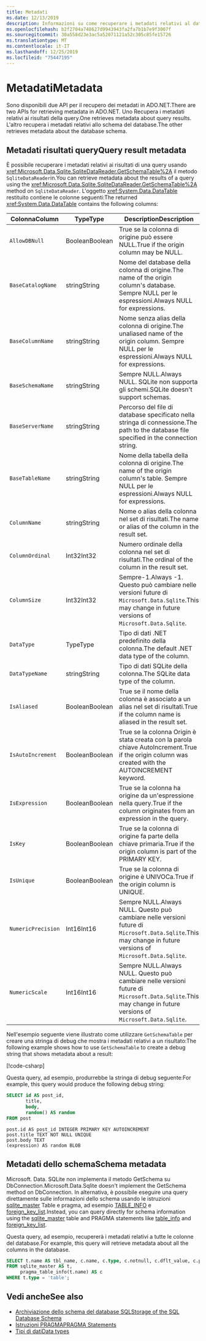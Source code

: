 ```yaml
---
title: Metadati
ms.date: 12/13/2019
description: Informazioni su come recuperare i metadati relativi al database.
ms.openlocfilehash: b2f2704a748627d9943943fa2fa7b1b7e9f3007f
ms.sourcegitcommit: 30a558d23e3ac5a52071121a52c305c85fe15726
ms.translationtype: MT
ms.contentlocale: it-IT
ms.lasthandoff: 12/25/2019
ms.locfileid: "75447195"
---
```

# <a name="metadata"></a><span data-ttu-id="b6afd-103">Metadati</span><span class="sxs-lookup"><span data-stu-id="b6afd-103">Metadata</span></span>

<span data-ttu-id="b6afd-104">Sono disponibili due API per il recupero dei metadati in ADO.NET.</span><span class="sxs-lookup"><span data-stu-id="b6afd-104">There are two APIs for retrieving metadata in ADO.NET.</span></span> <span data-ttu-id="b6afd-105">Uno Recupera i metadati relativi ai risultati della query.</span><span class="sxs-lookup"><span data-stu-id="b6afd-105">One retrieves metadata about query results.</span></span> <span data-ttu-id="b6afd-106">L'altro recupera i metadati relativi allo schema del database.</span><span class="sxs-lookup"><span data-stu-id="b6afd-106">The other retrieves metadata about the database schema.</span></span>

## <a name="query-result-metadata"></a><span data-ttu-id="b6afd-107">Metadati risultati query</span><span class="sxs-lookup"><span data-stu-id="b6afd-107">Query result metadata</span></span>

<span data-ttu-id="b6afd-108">È possibile recuperare i metadati relativi ai risultati di una query usando <xref:Microsoft.Data.Sqlite.SqliteDataReader.GetSchemaTable%2A> il metodo `SqliteDataReader`in.</span><span class="sxs-lookup"><span data-stu-id="b6afd-108">You can retrieve metadata about the results of a query using the <xref:Microsoft.Data.Sqlite.SqliteDataReader.GetSchemaTable%2A> method on `SqliteDataReader`.</span></span> <span data-ttu-id="b6afd-109">L'oggetto <xref:System.Data.DataTable> restituito contiene le colonne seguenti:</span><span class="sxs-lookup"><span data-stu-id="b6afd-109">The returned <xref:System.Data.DataTable> contains the following columns:</span></span>

| <span data-ttu-id="b6afd-110">Colonna</span><span class="sxs-lookup"><span data-stu-id="b6afd-110">Column</span></span>             | <span data-ttu-id="b6afd-111">Type</span><span class="sxs-lookup"><span data-stu-id="b6afd-111">Type</span></span>    | <span data-ttu-id="b6afd-112">Description</span><span class="sxs-lookup"><span data-stu-id="b6afd-112">Description</span></span>                                                               |
| ------------------ | ------- | ------------------------------------------------------------------------- |
| `AllowDBNull`      | <span data-ttu-id="b6afd-113">Boolean</span><span class="sxs-lookup"><span data-stu-id="b6afd-113">Boolean</span></span> | <span data-ttu-id="b6afd-114">True se la colonna di origine può essere NULL.</span><span class="sxs-lookup"><span data-stu-id="b6afd-114">True if the origin column may be NULL.</span></span>                                    |
| `BaseCatalogName`  | <span data-ttu-id="b6afd-115">string</span><span class="sxs-lookup"><span data-stu-id="b6afd-115">String</span></span>  | <span data-ttu-id="b6afd-116">Nome del database della colonna di origine.</span><span class="sxs-lookup"><span data-stu-id="b6afd-116">The name of the origin column's database.</span></span> <span data-ttu-id="b6afd-117">Sempre NULL per le espressioni.</span><span class="sxs-lookup"><span data-stu-id="b6afd-117">Always NULL for expressions.</span></span>    |
| `BaseColumnName`   | <span data-ttu-id="b6afd-118">string</span><span class="sxs-lookup"><span data-stu-id="b6afd-118">String</span></span>  | <span data-ttu-id="b6afd-119">Nome senza alias della colonna di origine.</span><span class="sxs-lookup"><span data-stu-id="b6afd-119">The unaliased name of the origin column.</span></span> <span data-ttu-id="b6afd-120">Sempre NULL per le espressioni.</span><span class="sxs-lookup"><span data-stu-id="b6afd-120">Always NULL for expressions.</span></span>    |
| `BaseSchemaName`   | <span data-ttu-id="b6afd-121">string</span><span class="sxs-lookup"><span data-stu-id="b6afd-121">String</span></span>  | <span data-ttu-id="b6afd-122">Sempre NULL.</span><span class="sxs-lookup"><span data-stu-id="b6afd-122">Always NULL.</span></span> <span data-ttu-id="b6afd-123">SQLite non supporta gli schemi.</span><span class="sxs-lookup"><span data-stu-id="b6afd-123">SQLite doesn't support schemas.</span></span>                              |
| `BaseServerName`   | <span data-ttu-id="b6afd-124">string</span><span class="sxs-lookup"><span data-stu-id="b6afd-124">String</span></span>  | <span data-ttu-id="b6afd-125">Percorso del file di database specificato nella stringa di connessione.</span><span class="sxs-lookup"><span data-stu-id="b6afd-125">The path to the database file specified in the connection string.</span></span>         |
| `BaseTableName`    | <span data-ttu-id="b6afd-126">string</span><span class="sxs-lookup"><span data-stu-id="b6afd-126">String</span></span>  | <span data-ttu-id="b6afd-127">Nome della tabella della colonna di origine.</span><span class="sxs-lookup"><span data-stu-id="b6afd-127">The name of the origin column's table.</span></span> <span data-ttu-id="b6afd-128">Sempre NULL per le espressioni.</span><span class="sxs-lookup"><span data-stu-id="b6afd-128">Always NULL for expressions.</span></span>       |
| `ColumnName`       | <span data-ttu-id="b6afd-129">string</span><span class="sxs-lookup"><span data-stu-id="b6afd-129">String</span></span>  | <span data-ttu-id="b6afd-130">Nome o alias della colonna nel set di risultati.</span><span class="sxs-lookup"><span data-stu-id="b6afd-130">The name or alias of the column in the result set.</span></span>                        |
| `ColumnOrdinal`    | <span data-ttu-id="b6afd-131">Int32</span><span class="sxs-lookup"><span data-stu-id="b6afd-131">Int32</span></span>   | <span data-ttu-id="b6afd-132">Numero ordinale della colonna nel set di risultati.</span><span class="sxs-lookup"><span data-stu-id="b6afd-132">The ordinal of the column in the result set.</span></span>                              |
| `ColumnSize`       | <span data-ttu-id="b6afd-133">Int32</span><span class="sxs-lookup"><span data-stu-id="b6afd-133">Int32</span></span>   | <span data-ttu-id="b6afd-134">Sempre-1.</span><span class="sxs-lookup"><span data-stu-id="b6afd-134">Always -1.</span></span> <span data-ttu-id="b6afd-135">Questo può cambiare nelle versioni future di `Microsoft.Data.Sqlite`.</span><span class="sxs-lookup"><span data-stu-id="b6afd-135">This may change in future versions of `Microsoft.Data.Sqlite`.</span></span>   |
| `DataType`         | <span data-ttu-id="b6afd-136">Type</span><span class="sxs-lookup"><span data-stu-id="b6afd-136">Type</span></span>    | <span data-ttu-id="b6afd-137">Tipo di dati .NET predefinito della colonna.</span><span class="sxs-lookup"><span data-stu-id="b6afd-137">The default .NET data type of the column.</span></span>                                 |
| `DataTypeName`     | <span data-ttu-id="b6afd-138">string</span><span class="sxs-lookup"><span data-stu-id="b6afd-138">String</span></span>  | <span data-ttu-id="b6afd-139">Tipo di dati SQLite della colonna.</span><span class="sxs-lookup"><span data-stu-id="b6afd-139">The SQLite data type of the column.</span></span>                                       |
| `IsAliased`        | <span data-ttu-id="b6afd-140">Boolean</span><span class="sxs-lookup"><span data-stu-id="b6afd-140">Boolean</span></span> | <span data-ttu-id="b6afd-141">True se il nome della colonna è associato a un alias nel set di risultati.</span><span class="sxs-lookup"><span data-stu-id="b6afd-141">True if the column name is aliased in the result set.</span></span>                     |
| `IsAutoIncrement`  | <span data-ttu-id="b6afd-142">Boolean</span><span class="sxs-lookup"><span data-stu-id="b6afd-142">Boolean</span></span> | <span data-ttu-id="b6afd-143">True se la colonna Origin è stata creata con la parola chiave AutoIncrement.</span><span class="sxs-lookup"><span data-stu-id="b6afd-143">True if the origin column was created with the AUTOINCREMENT keyword.</span></span>     |
| `IsExpression`     | <span data-ttu-id="b6afd-144">Boolean</span><span class="sxs-lookup"><span data-stu-id="b6afd-144">Boolean</span></span> | <span data-ttu-id="b6afd-145">True se la colonna ha origine da un'espressione nella query.</span><span class="sxs-lookup"><span data-stu-id="b6afd-145">True if the column originates from an expression in the query.</span></span>            |
| `IsKey`            | <span data-ttu-id="b6afd-146">Boolean</span><span class="sxs-lookup"><span data-stu-id="b6afd-146">Boolean</span></span> | <span data-ttu-id="b6afd-147">True se la colonna di origine fa parte della chiave primaria.</span><span class="sxs-lookup"><span data-stu-id="b6afd-147">True if the origin column is part of the PRIMARY KEY.</span></span>                     |
| `IsUnique`         | <span data-ttu-id="b6afd-148">Boolean</span><span class="sxs-lookup"><span data-stu-id="b6afd-148">Boolean</span></span> | <span data-ttu-id="b6afd-149">True se la colonna di origine è UNIVOCa.</span><span class="sxs-lookup"><span data-stu-id="b6afd-149">True if the origin column is UNIQUE.</span></span>                                      |
| `NumericPrecision` | <span data-ttu-id="b6afd-150">Int16</span><span class="sxs-lookup"><span data-stu-id="b6afd-150">Int16</span></span>   | <span data-ttu-id="b6afd-151">Sempre NULL.</span><span class="sxs-lookup"><span data-stu-id="b6afd-151">Always NULL.</span></span> <span data-ttu-id="b6afd-152">Questo può cambiare nelle versioni future di `Microsoft.Data.Sqlite`.</span><span class="sxs-lookup"><span data-stu-id="b6afd-152">This may change in future versions of `Microsoft.Data.Sqlite`.</span></span> |
| `NumericScale`     | <span data-ttu-id="b6afd-153">Int16</span><span class="sxs-lookup"><span data-stu-id="b6afd-153">Int16</span></span>   | <span data-ttu-id="b6afd-154">Sempre NULL.</span><span class="sxs-lookup"><span data-stu-id="b6afd-154">Always NULL.</span></span> <span data-ttu-id="b6afd-155">Questo può cambiare nelle versioni future di `Microsoft.Data.Sqlite`.</span><span class="sxs-lookup"><span data-stu-id="b6afd-155">This may change in future versions of `Microsoft.Data.Sqlite`.</span></span> |

<span data-ttu-id="b6afd-156">Nell'esempio seguente viene illustrato come utilizzare `GetSchemaTable` per creare una stringa di debug che mostra i metadati relativi a un risultato:</span><span class="sxs-lookup"><span data-stu-id="b6afd-156">The following example shows how to use `GetSchemaTable` to create a debug string that shows metadata about a result:</span></span>

[!code-csharp[](../../../../samples/snippets/standard/data/sqlite/ResultMetadataSample/Program.cs?name=snippet_ResultMetadata)]

<span data-ttu-id="b6afd-157">Questa query, ad esempio, produrrebbe la stringa di debug seguente:</span><span class="sxs-lookup"><span data-stu-id="b6afd-157">For example, this query would produce the following debug string:</span></span>

```sql
SELECT id AS post_id,
       title,
       body,
       random() AS random
FROM post
```

```output
post.id AS post_id INTEGER PRIMARY KEY AUTOINCREMENT
post.title TEXT NOT NULL UNIQUE
post.body TEXT
(expression) AS random BLOB
```

## <a name="schema-metadata"></a><span data-ttu-id="b6afd-158">Metadati dello schema</span><span class="sxs-lookup"><span data-stu-id="b6afd-158">Schema metadata</span></span>

<span data-ttu-id="b6afd-159">Microsoft. Data. SQLite non implementa il metodo GetSchema su DbConnection.</span><span class="sxs-lookup"><span data-stu-id="b6afd-159">Microsoft.Data.Sqlite doesn't implement the GetSchema method on DbConnection.</span></span> <span data-ttu-id="b6afd-160">In alternativa, è possibile eseguire una query direttamente sulle informazioni dello schema usando le istruzioni [sqlite_master](https://www.sqlite.org/fileformat.html#storage_of_the_sql_database_schema) Table e pragma, ad esempio [TABLE_INFO](https://www.sqlite.org/pragma.html#pragma_table_info) e [foreign_key_list](https://www.sqlite.org/pragma.html#pragma_foreign_key_list).</span><span class="sxs-lookup"><span data-stu-id="b6afd-160">Instead, you can query directly for schema information using the [sqlite_master](https://www.sqlite.org/fileformat.html#storage_of_the_sql_database_schema) table and PRAGMA statements like [table_info](https://www.sqlite.org/pragma.html#pragma_table_info) and [foreign_key_list](https://www.sqlite.org/pragma.html#pragma_foreign_key_list).</span></span>

<span data-ttu-id="b6afd-161">Questa query, ad esempio, recupererà i metadati relativi a tutte le colonne del database.</span><span class="sxs-lookup"><span data-stu-id="b6afd-161">For example, this query will retrieve metadata about all the columns in the database.</span></span>

```sql
SELECT t.name AS tbl_name, c.name, c.type, c.notnull, c.dflt_value, c.pk
FROM sqlite_master AS t,
     pragma_table_info(t.name) AS c
WHERE t.type = 'table';
```

## <a name="see-also"></a><span data-ttu-id="b6afd-162">Vedi anche</span><span class="sxs-lookup"><span data-stu-id="b6afd-162">See also</span></span>

* [<span data-ttu-id="b6afd-163">Archiviazione dello schema del database SQL</span><span class="sxs-lookup"><span data-stu-id="b6afd-163">Storage of the SQL Database Schema</span></span>](https://www.sqlite.org/fileformat.html#storage_of_the_sql_database_schema)
* [<span data-ttu-id="b6afd-164">Istruzioni PRAGMA</span><span class="sxs-lookup"><span data-stu-id="b6afd-164">PRAGMA Statements</span></span>](https://www.sqlite.org/pragma.html)
* [<span data-ttu-id="b6afd-165">Tipi di dati</span><span class="sxs-lookup"><span data-stu-id="b6afd-165">Data types</span></span>](types.md)
